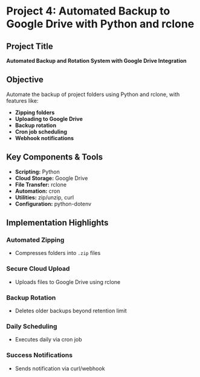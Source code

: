 # Project 4: Automated Backup to Google Drive with Python and rclone

## Project Title
**Automated Backup and Rotation System with Google Drive Integration**

## Objective
Automate the backup of project folders using Python and rclone, with features like:

- **Zipping folders**
- **Uploading to Google Drive**
- **Backup rotation**
- **Cron job scheduling**
- **Webhook notifications**

## Key Components & Tools
- **Scripting:** Python
- **Cloud Storage:** Google Drive
- **File Transfer:** rclone
- **Automation:** cron
- **Utilities:** zip/unzip, curl
- **Configuration:** python-dotenv

## Implementation Highlights

### Automated Zipping
- Compresses folders into `.zip` files

### Secure Cloud Upload
- Uploads files to Google Drive using rclone

### Backup Rotation
- Deletes older backups beyond retention limit

### Daily Scheduling
- Executes daily via cron job

### Success Notifications
- Sends notification via curl/webhook
